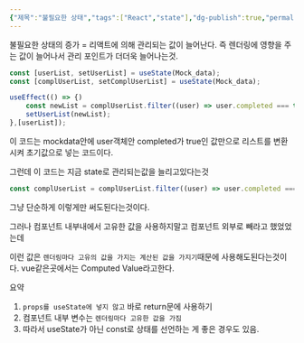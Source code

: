 ```yaml
---
{"제목":"불필요한 상태","tags":["React","state"],"dg-publish":true,"permalink":"/공부/React/불필요한 상태/","dgPassFrontmatter":true}
---
```



불필요한 상태의 증가 = 리액트에 의해 관리되는 값이 늘어난다.
즉 렌더링에 영향을 주는 값이 늘어나서 관리 포인트가 더더욱 늘어나는것.

```jsx
const [userList, setUserList] = useState(Mock_data);
const [complUserList, setComplUserList] = useState(Mock_data);

useEffect(() => {)
	const newList = complUserList.filter((user) => user.completed === true);
	setUserList(newList);
},[userList]);
```

이 코드는 mockdata안에 user객체안 completed가 true인 값만으로 리스트를 변환시켜 초기값으로 넣는 코드이다.

그런데 이 코드는 지금 state로 관리되는값을 늘리고있다는것

```ts
const complUserList = complUserList.filter((user) => user.completed === true);
```

그냥 단순하게 이렇게만 써도된다는것이다.

그러나 컴포넌트 내부내에서 고유한 값을 사용하지말고 컴포넌트 외부로 빼라고 했었었는데

이런 값은 `렌더링마다 고유의 값을 가지는 계산된 값을 가지기`때문에 사용해도된다는것이다.
vue같은곳에서는 Computed Value라고한다.

요약

1. `props를 useState에 넣지 않고` 바로 return문에 사용하기 
2. 컴포넌트 내부 변수는 `렌더링마다 고유한 값을 가짐`
3. 따라서 useState가 아닌 const로 상태를 선언하는 게 좋은 경우도 있음.
